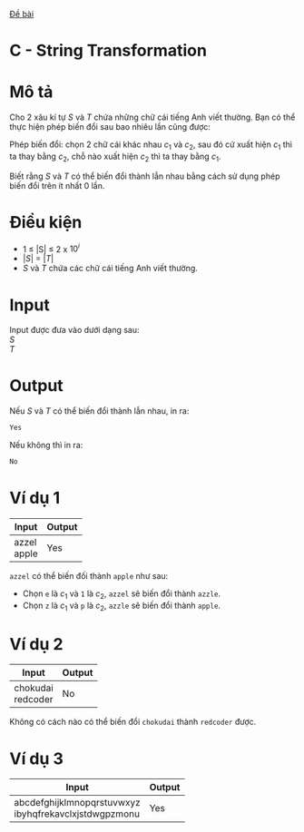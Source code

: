 [Đề bài](https://atcoder.jp/contests/ABC110/tasks/abc110_c)
# C - String Transformation
# Mô tả
Cho 2 xâu kí tự $S$ và $T$ chứa những chữ cái tiếng Anh viết thường.
Bạn có thể thực hiện phép biến đổi sau bao nhiêu lần cũng được:

Phép biến đổi: chọn 2 chữ cái khác nhau $c_{1}$ và $c_{2}$, sau đó cứ xuất hiện $c_{1}$ thì ta thay bằng $c_{2}$, chỗ nào xuất hiện $c_{2}$ thì ta thay bằng $c_{1}$.

Biết rằng $S$ và $T$ có thể biến đổi thành lẫn nhau bằng cách sử dụng phép biến đổi trên ít nhất 0 lần.
# Điều kiện
* 1 ≤ |S| ≤ 2 x $10^{i}$
* |$S$| = |$T$|
* $S$ và $T$ chứa các chữ cái tiếng Anh viết thường.
# Input
Input được đưa vào dưới dạng sau:\
$S$\
$T$
# Output
Nếu $S$ và $T$ có thể biến đổi thành lẫn nhau, in ra: 
```php 
Yes
```
Nếu không thì in ra:
```php 
No
```
# Ví dụ 1
Input|Output
-|-
azzel</br>apple|Yes

`azzel` có thể biến đối thành `apple` như sau:
* Chọn `e` là $c_{1}$ và `1` là $c_{2}$, `azzel` sẽ biến đổi thành `azzle`.
* Chọn `z` là $c_{1}$ và `p` là $c_{2}$, `azzle` sẽ biến đổi thành `apple`.
# Ví dụ 2
Input|Output
-|-
chokudai</br>redcoder|No
 Không có cách nào có thể biến đổi `chokudai` thành `redcoder` được.
# Ví dụ 3
Input|Output
-|-
abcdefghijklmnopqrstuvwxyz</br>ibyhqfrekavclxjstdwgpzmonu|Yes
